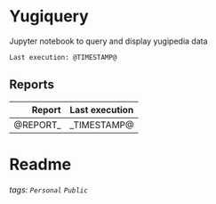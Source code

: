 # Yugiquery
Jupyter notebook to query and display yugipedia data

    Last execution: @TIMESTAMP@

## Reports

|                    Report | Last execution       |
| -------------------------:|:-------------------- |
| @REPORT_|_TIMESTAMP@ |

# Readme

###### tags: `Personal` `Public`